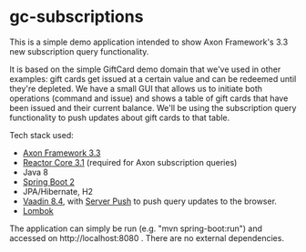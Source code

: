 # gc-subscriptions

This is a simple demo application intended to show Axon Framework's 3.3 new subscription query functionality.

It is based on the simple GiftCard demo domain that we've used in other examples: gift cards get issued at a 
certain value and can be redeemed until they're depleted. We have a small GUI that allows us to initiate both
operations (command and issue) and shows a table of gift cards that have been issued and their current balance.
We'll be using the subscription query functionality to push updates about gift cards to that table.

Tech stack used:
* [Axon Framework 3.3](https://axoniq.io/product-overview/axon-framework)
* [Reactor Core 3.1](https://projectreactor.io/) (required for Axon subscription queries)
* Java 8
* [Spring Boot 2](https://spring.io/projects/spring-boot)
* JPA/Hibernate, H2
* [Vaadin 8.4](https://vaadin.com), with [Server Push](https://vaadin.com/docs/v8/framework/advanced/advanced-push.html) to push query updates to the browser.
* [Lombok](https://projectlombok.org)

The application can simply be run (e.g. "mvn spring-boot:run") and accessed on http://localhost:8080 . There are no external dependencies.
